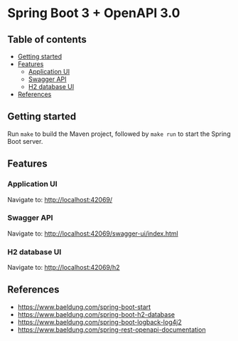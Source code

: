 <!-- omit in toc -->
# Spring Boot 3 + OpenAPI 3.0

<!-- omit in toc -->
## Table of contents

- [Getting started](#getting-started)
- [Features](#features)
  - [Application UI](#application-ui)
  - [Swagger API](#swagger-api)
  - [H2 database UI](#h2-database-ui)
- [References](#references)

## Getting started

Run `make` to build the Maven project, followed by `make run` to start the Spring Boot server.

## Features

### Application UI

Navigate to: <http://localhost:42069/>

### Swagger API

Navigate to: <http://localhost:42069/swagger-ui/index.html>

### H2 database UI

Navigate to: <http://localhost:42069/h2>

## References

- <https://www.baeldung.com/spring-boot-start>
- <https://www.baeldung.com/spring-boot-h2-database>
- <https://www.baeldung.com/spring-boot-logback-log4j2>
- <https://www.baeldung.com/spring-rest-openapi-documentation>
